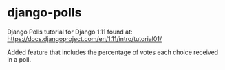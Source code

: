 # django-polls

Django Polls tutorial for Django 1.11 found at: https://docs.djangoproject.com/en/1.11/intro/tutorial01/


Added feature that includes the percentage of votes each choice received in a poll.
